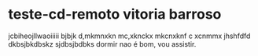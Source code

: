 # teste-cd-remoto vitoria barroso
  jcbiheojllwaoiiiii
  bjbjk
  d,mkmnxkn
  mc,xknckx
  mkcnxknf
  c xcnmmx
  jhshfdfd
  dkbsjbkdbskz
  sjdbsjbdbks
  dormir nao é bom, vou assistir.